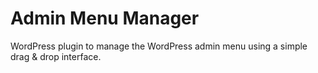 # Admin Menu Manager

WordPress plugin to manage the WordPress admin menu using a simple drag & drop interface.

